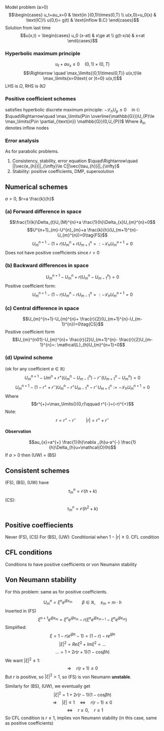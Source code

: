 Model problem (a>0)
$$\begin{cases}
u_t+au_x=0 & \text{in }(0,1)\times(0,T) \\
u(x,0)=u_0(x)  & \text{IC}\\
u(0,t)= g(t) & \text{inflow B.C}
\end{cases}$$
Solution from last time
$$u(x,t) = \begin{cases}
u_0 (x-at) & x\ge at \\
g(t-x/a) & x<at 
\end{cases}$$
### Hyperbolic maximum principle
$$u_t+au_x\le0 \quad (0,1)\times (0,T)$$
$$\Rightarrow \quad \max_\limits{(0,1)\times(0,T)} u(x,t)\le \max_\limits{x=0\text{ or }t=0} u(x,t)$$
LHS is $\Omega$, RHS is $\partial \Omega$ 

### Positive coefficient schemes
satisfies hyperbolic discrete maximum principle:
$-\mathcal{L}_{h}U_{p}\le0\quad \text{in }\mathbb{G}$
$\quad\Rightarrow\quad \max_\limits{P\in \overline{\mathbb{G}}}U_{P}\le \max_\limits{P\in \partial_{\text{in}} \mathbb{G}}(0,U_{P})$
Where $\partial_{\text{in}}$ denotes inflow nodes

### Error analysis
As for parabolic problems.
1. Consistency, stability, error equation
	$\quad\Rightarrow\quad ||\vec{e_{h}}||_{\infty}\le C||\vec{\tau_{h}}||_{\infty}$
2. Stability: positive coefficients, DMP, supersolution

## Numerical schemes
$a>0$,  $r=a \frac{k}{h}$

### (a) Forward difference in space
$$\frac{1}{k}\Delta_{t}U_{M}^{n}+a \frac{1}{h}\Delta_{x}U_{m}^{n}=0$$
$$U^{n+1}_{m}-U^{n}_{m}+a \frac{k}{h}(U_{m+1}^{n}-U_{m}^{n})=0\tag{FS}$$
$$U^{n+1}_{m}-(1+r)U_{m}^{n}+rU_{m+1}^{n}=:-\mathcal{L}_{h}U_{m}^{n+1}=0$$
Does not have positive coefficients since $r>0$
### (b) Backward differences in space
$$U_{m}^{n+1}-U_{m}^{n}+r(U_{m}^{n}-U_{m-1}^{n})=0\tag{BS}$$
Positive coefficient form:
$$U_{m}^{n+1}-(1-r)U_{m}^{n}-rU_{m-1}^{n}=:-\mathcal{L}_{h}U_{m}^{n+1}=0$$
### (c) Central difference in space
$$U_{m}^{n+1}-U_{m}^{n}+ \frac{r}{2}(U_{m+1}^{n}-U_{m-1}^{n})=0\tag{CS}$$
Positive coefficient form
$$U_{m}^{n01}-U_{m}^{n}+ \frac{r}{2}U_{m+1}^{n}- \frac{r}{2}U_{m-1}^{n}=: \mathcal{L}_{h}U_{m}^{n+1}=0$$
### (d) Upwind scheme 
(ok for any coefficient $a\in \mathbb{R}$)
$$U_{m}^{n+1}-Um ^{n}+ r^{+}(U_{m}^{n}-U_{m-1}^{n})-r^{-}(U_{m+1}^{n}-U_{m}^{n})=0 \tag{UW}$$
$$U_{m}^{n+1}-(1-r^{+}+r^{-})U_{m}^{n}-r^{+}U_{m-1}^{n}-r^{-}U_{m+1}^{n}:=-\mathcal{L}_{h}U_{m}^{n+1}=0$$
Where 
$$r^{+}=\max_\limits{}(0,r)\qquad r^{-}=(-r)^{+}$$
Note:
$$r=r^{+}-r^{-} \qquad |r|=r^{+}+r^{-}$$

#### Observation
$$au_{x}=a^{+} \frac{1}{h}\nabla _{h}u-a^{-} \frac{1}{h}\Delta_{h}u+\mathcal{O}(h)$$
If $a>0$ then (UW) = (BS)

## Consistent schemes
(FS), (BS), (UW) have
$$\tau_{m}^{n}=\mathcal{O}(h+k)$$
(CS):
$$\tau_{m}^{n}=\mathcal{O}(h^{2}+k)$$

## Positive coeffiecients
Never (FS), (CS)
For (BS), (UW):
	Conditionial when $1-|r|\ge 0$.  CFL condition


## CFL conditions
Conditions to have positive coefficients or von Neumann stability

## Von Neumann stability
For this problem: same as for positive coefficients.

$$U_{m}^{n}=\xi^{n}e^{i \beta x_{m}}\qquad \beta\in \mathbb{R},\quad  x_{m}=m \cdot h$$
Inserted in (FS)
$$\xi^{n+1}e^{i \beta x_{m}}=\xi^{n}e^{i \beta x_{m}}-r(\xi^{n}e^{i \beta x_{m+1}}-\xi^{n}e^{i \beta x_{m}})$$
Simplified:
$$\xi=1-r(e^{i \beta h}-1)= (1-r)-re^{i \beta h}$$
$$|\xi|^{2}=Re \xi^{2}+Im \xi^{2}=\dots$$
$$\dots=1+2r(r+1)(1-\text{cos}\beta h)$$
We want $|\xi|^{2}\le1$:
$$\Rightarrow\quad r(r+1)\le0$$
But $r$ is positive, so $|\xi|^{2}>1$, so (FS) is von Neumann **unstable**.

Similarly for (BS), (UW), we eventually get
$$|\xi|^{2}=1+2r(r-1)(1-\text{cos}\beta h)$$
$$\Rightarrow\quad |\xi|\le1 \quad\Leftrightarrow\quad r(r-1)\le0$$
$$\quad\Leftrightarrow\quad r\ge0,\quad r\le1$$
So CFL condition is $r\le1$, implies von Neumann stability (in this case, same as positive coefficients)